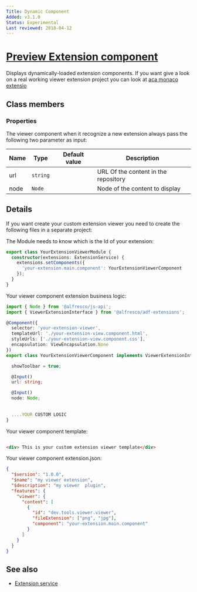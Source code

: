 ```yaml
---
Title: Dynamic Component
Added: v3.1.0
Status: Experimental
Last reviewed: 2018-04-12
---
```


# [Preview Extension component](../../lib/extensions/src/lib/components/viewer/preview-extension.component.ts "Defined in preview-extension.component.ts")

Displays dynamically-loaded extension components.
If you want give a look on a real working viewer extension project you can look at [aca monaco extensio](https://github.com/eromano/aca-monaco-extension)
## Class members

### Properties

The viewer component when it recognize a new extension always pass the following two parameter as input:

| Name | Type | Default value | Description |
| ---- | ---- | ------------- | ----------- |
| url | `string` |  | URL Of the content in the repository |
| node | `Node` |  | Node of the content to display |


## Details

If you want create your custom extension viewer you need to create the following files in a separate project:


The Module needs to know which is the Id of your extension:

```ts
export class YourExtensionViewerModule {
  constructor(extensions: ExtensionService) {
    extensions.setComponents({
      'your-extension.main.component': YourExtensionViewerComponent
    });
  }
}

```


Your viewer component extension business logic:

```ts
import { Node } from '@alfresco/js-api';
import { ViewerExtensionInterface } from '@alfresco/adf-extensions';

@Component({
  selector: 'your-extension-viewer',
  templateUrl: './your-extension-view.component.html',
  styleUrls: ['./your-extension-view.component.css'],
  encapsulation: ViewEncapsulation.None
})
export class YourExtensionViewerComponent implements ViewerExtensionInterface {

  showToolbar = true;

  @Input()
  url: string;

  @Input()
  node: Node;
  
  
  ....YOUR CUSTOM LOGIC
}

```

Your viewer component template:

```HTML

<div> This is your custom extension viewer template</div>

```

Your viewer component extension.json:


```JSON
{
  "$version": "1.0.0",
  "$name": "my viewer extension",
  "$description": "my viewer  plugin",
  "features": {
    "viewer": {
      "content": [
        {
          "id": "dev.tools.viewer.viewer",
          "fileExtension": ["png", "jpg"],
          "component": "your-extension.main.component"
        }
      ]
    }
  }
}

```



## See also

-   [Extension service](../../lib/extensions/src/lib/services/extension.service.ts)
